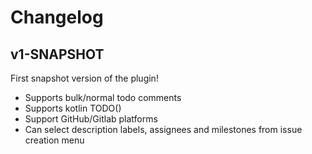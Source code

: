 # Changelog

## v1-SNAPSHOT
First snapshot version of the plugin!
- Supports bulk/normal todo comments
- Supports kotlin TODO()
- Support GitHub/Gitlab platforms
- Can select description labels, assignees and milestones from issue creation menu